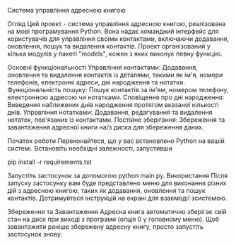 Система управління адресною книгою

Огляд
Цей проект - система управління адресною книгою, реалізована на мові програмування Python. 
Вона надає командний інтерфейс для користувачів для управління своїми контактами, включаючи 
додавання, оновлення, пошук та видалення контактів. Проект організований у кілька модулів у
пакеті "models", кожен з яких виконує певну функцію.

Основні функціональності
Управління контактами: Додавання, оновлення та видалення контактів із деталями, такими як ім'я, 
номери телефонів, електронні адреси, дні народження та нотатки.
Функціональність пошуку: Пошук контактів за ім'ям, номером телефону, електронною адресою чи нотатками.
Сповіщення про дні народження: Виведення наближених днів народження протягом вказаної кількості днів.
Управління нотатками: Додавання, редагування та видалення нотаток, пов'язаних із контактами.
Постійне зберігання: Збереження та завантаження адресної книги на/з диска для збереження даних.

Початок роботи
Переконайтеся, що у вас встановлено Python на вашій системі. Встановіть необхідні залежності, запустивши 

pip install -r requirements.txt

Запустіть застосунок за допомогою python main.py. Використання Після запуску застосунку вам буде представлено 
меню для виконання різних дій з адресною книгою, таких як додавання, оновлення та пошук контактів. 
Дотримуйтеся інструкцій на екрані для взаємодії зсистемою.

Збереження та Завантаження
Адресна книга автоматично зберігає свій стан на диск при виході з програми (опція 0 у головному меню). 
Щоб завантажити раніше збережену адресну книгу, просто запустіть застосунок знову.
